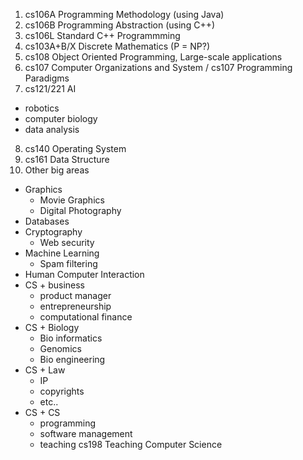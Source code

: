 1. cs106A Programming Methodology (using Java)
2. cs106B Programming Abstraction (using C++)
3. cs106L Standard C++ Programmming
4. cs103A+B/X Discrete Mathematics (P = NP?)
5. cs108 Object Oriented Programming, Large-scale applications
6. cs107 Computer Organizations and System / cs107 Programming Paradigms
7. cs121/221 AI
  - robotics
  - computer biology
  - data analysis
8. cs140 Operating System
9. cs161 Data Structure
10. Other big areas
  - Graphics
    - Movie Graphics
    - Digital Photography
  - Databases
  - Cryptography
    - Web security
  - Machine Learning
    - Spam filtering
  - Human Computer Interaction
  - CS + business
    - product manager
    - entrepreneurship
    - computational finance
  - CS + Biology
    - Bio informatics
    - Genomics
    - Bio engineering
  - CS + Law
    - IP
    - copyrights
    - etc..
  - CS + CS
    - programming
    - software management
    - teaching cs198 Teaching Computer Science
    
